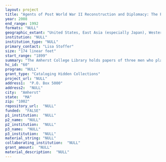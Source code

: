 ```yaml
--- 
layout: project 
title: "Agents of Post World War II Reconstruction and Diplomacy: The Papers of Charles Kades, Karl Loewenstein, and Willard Thorp at Amherst College"
year: 2008
end_range: 1992
formats: "NULL"
geographic_extant: "United States, East Asia (especially Japan), Western and Central Europe, and South America."
institution: "NULL"
institution_type: "NULL"
primary_contact: "Lisa Stoffer"
size: "174 linear feet"
start_range: "1899"
summary: "The Amherst College Library holds papers of three men who played key roles in the reconstruction of Europe and Japan after World War II. Charles Kades helped draft the postwar Japanese constitution and was central to the articulation of a new role for the Japanese emperor and to redefining the Japanese military as a self-defense force. Kades’ papers include extensive correspondence on questions of constitutional law, as well as rare copies of the minutes of the Japanese Diet. Legal scholar Karl Loewenstein’s papers detail his work to develop a postwar German constitution and civil administration under High Commissioner for Germany John J. McCloy, whose papers are also housed at Amherst. The McCloy Papers have been extensively processed and are heavily used. Loewenstein’s papers include a 200-page, German-language diary and correspondence with leading U.S. and European statesmen and intellectuals. Economist Willard Thorp’s papers describe his role in the creation and final negotiation of the Marshall Plan; his work on the “Point Four” project and GATT; and later economic assistance for Cyprus and Bolivia. Together with the McCloy Papers, the collections offer a rich array of primary source material for biographers and scholars of post-World War II U.S. diplomatic history, Japanese and European history, constitutional law, and international development. They complement holdings at the Harry S. Truman Presidential Library, MacArthur Memorial Library and Archives and elsewhere."
hc_id: "60"
program: "NULL"
grant_type: "Cataloging Hidden Collections"
project_url: "NULL"
address1:  "P.O. Box 5000"
address2:  "NULL"
city:  "Amherst"
state:  "MA"
zip: "1002"
repository_url:  "NULL"
funded:  "FALSE"
p1_institution:  "NULL"
p2_name:  "NULL"
p2_institution:  "NULL"
p3_name:  "NULL"
p3_institution:  "NULL"
material_string: "NULL"
collaborating_institution:  "NULL"
grant_amount:  "NULL"
material_description:  "NULL"
---
```

